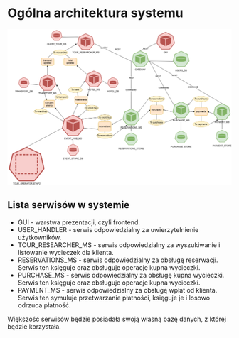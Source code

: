 # Ogólna architektura systemu

![Architektura systemu.png](../diagrams/system_architecture_diagram.png)

## Lista serwisów w systemie

- GUI - warstwa prezentacji, czyli frontend.
- USER_HANDLER - serwis odpowiedzialny za uwierzytelnienie użytkowników.
- TOUR_RESEARCHER_MS - serwis odpowiedzialny za wyszukiwanie i listowanie wycieczek dla klienta.
- RESERVATIONS_MS - serwis odpowiedzialny za obsługę reserwacji. Serwis ten księguje oraz obsługuje operacje kupna
  wycieczki.
- PURCHASE_MS - serwis odpowiedzialny za obsługę kupna wycieczki. Serwis ten księguje oraz obsługuje operacje kupna
  wycieczki.
- PAYMENT_MS - serwis odpowiedzialny za obsługę wpłat od klienta. Serwis ten symuluje przetwarzanie płatności, księguje
  je i losowo odrzuca płatność.

Większość serwisów będzie posiadała swoją własną bazę danych, z której będzie korzystała.